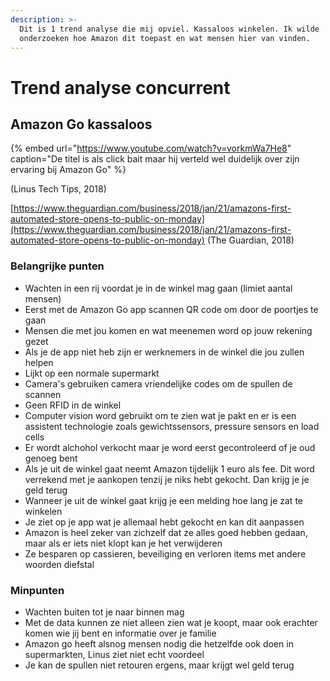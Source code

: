 ```yaml
---
description: >-
  Dit is 1 trend analyse die mij opviel. Kassaloos winkelen. Ik wilde
  onderzoeken hoe Amazon dit toepast en wat mensen hier van vinden.
---
```


# Trend analyse concurrent

## Amazon Go kassaloos

{% embed url="https://www.youtube.com/watch?v=vorkmWa7He8" caption="De titel is als click bait maar hij verteld wel duidelijk over zijn ervaring bij Amazon Go" %}

\(Linus Tech Tips, 2018\)

[https://www.theguardian.com/business/2018/jan/21/amazons-first-automated-store-opens-to-public-on-monday](https://www.theguardian.com/business/2018/jan/21/amazons-first-automated-store-opens-to-public-on-monday) \(The Guardian, 2018\)

### Belangrijke punten

* Wachten in een rij voordat je in de winkel mag gaan \(limiet aantal mensen\)
* Eerst met de Amazon Go app scannen QR code om door de poortjes te gaan
* Mensen die met jou komen en wat meenemen word op jouw rekening gezet
* Als je de app niet heb zijn er werknemers in de winkel die jou zullen helpen 
* Lijkt op een normale supermarkt
* Camera's gebruiken camera vriendelijke codes om de spullen de scannen 
* Geen RFID in de winkel
* Computer vision word gebruikt om te zien wat je pakt en er is een assistent technologie zoals gewichtssensors, pressure sensors en load cells
* Er wordt alchohol verkocht maar je word eerst gecontroleerd of je oud genoeg bent
* Als je uit de winkel gaat neemt Amazon tijdelijk 1 euro als fee. Dit word verrekend met je aankopen tenzij je niks hebt gekocht. Dan krijg je je geld terug
* Wanneer je uit de winkel gaat krijg je een melding hoe lang je zat te winkelen
* Je ziet op je app wat je allemaal hebt gekocht en kan dit aanpassen
* Amazon is heel zeker van zichzelf dat ze alles goed hebben gedaan, maar als er iets niet klopt kan je het verwijderen
* Ze besparen op cassieren, beveiliging en verloren items met andere woorden diefstal

### Minpunten

* Wachten buiten tot je naar binnen mag
* Met de data kunnen ze niet alleen zien wat je koopt, maar ook erachter komen wie jij bent en informatie over je familie
* Amazon go heeft alsnog mensen nodig die hetzelfde ook doen in supermarkten, Linus ziet niet echt voordeel
* Je kan de spullen niet retouren ergens, maar krijgt wel geld terug



